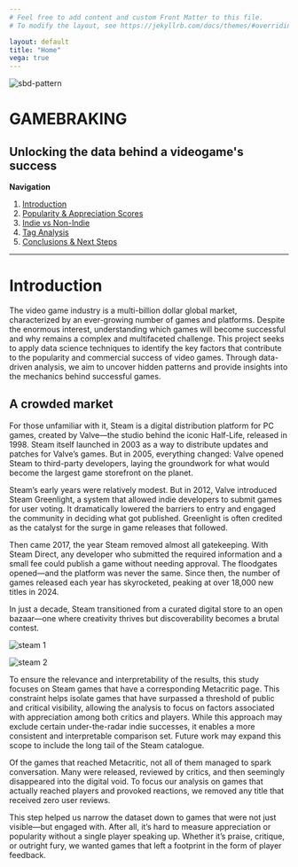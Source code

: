```yaml
---
# Feel free to add content and custom Front Matter to this file.
# To modify the layout, see https://jekyllrb.com/docs/themes/#overriding-theme-defaults

layout: default
title: "Home"
vega: true
---
```


<div class="full-width-wrapper">
    <img src="{{ site.baseurl }}/assets/images/header.svg" alt="sbd-pattern" class="full-width-image">
</div>


# GAMEBRAKING
## Unlocking the data behind a videogame's success

**Navigation**

1. [Introduction](#1-Introduction)
2. [Popularity & Appreciation Scores](#2-Popularity-&-Appreciation-Scores)
3. [Indie vs Non-Indie](#3-Indie-vs-Non-Indie)
4. [Tag Analysis](#4-Tag-Analysis)
5. [Conclusions & Next Steps](#5-Conclusions-&-Next-Steps)
 
---

# Introduction
The video game industry is a multi-billion dollar global market, characterized by an ever-growing number of games and platforms. Despite the enormous interest, understanding which games will become successful and why remains a complex and multifaceted challenge. This project seeks to apply data science techniques to identify the key factors that contribute to the popularity and commercial success of video games. Through data-driven analysis, we aim to uncover hidden patterns and provide insights into the mechanics behind successful games.

## A crowded market
 For those unfamiliar with it, Steam is a digital distribution platform for PC games, created by Valve—the studio behind the iconic Half-Life, released in 1998. Steam itself launched in 2003 as a way to distribute updates and patches for Valve’s games. But in 2005, everything changed: Valve opened Steam to third-party developers, laying the groundwork for what would become the largest game storefront on the planet.
 
Steam’s early years were relatively modest. But in 2012, Valve introduced Steam Greenlight, a system that allowed indie developers to submit games for user voting. It dramatically lowered the barriers to entry and engaged the community in deciding what got published. Greenlight is often credited as the catalyst for the surge in game releases that followed.
 
Then came 2017, the year Steam removed almost all gatekeeping. With Steam Direct, any developer who submitted the required information and a small fee could publish a game without needing approval. The floodgates opened—and the platform was never the same. Since then, the number of games released each year has skyrocketed, peaking at over 18,000 new titles in 2024.
 
In just a decade, Steam transitioned from a curated digital store to an open bazaar—one where creativity thrives but discoverability becomes a brutal contest.

![steam 1](assets/images/steamdb_game_releases_per_year.png)

![steam 2](assets/images/steamdb_game_releases_per_month.png)

To ensure the relevance and interpretability of the results, this study focuses on Steam games that have a corresponding Metacritic page. This constraint helps isolate games that have surpassed a threshold of public and critical visibility, allowing the analysis to focus on factors associated with appreciation among both critics and players. While this approach may exclude certain under-the-radar indie successes, it enables a more consistent and interpretable comparison set. Future work may expand this scope to include the long tail of the Steam catalogue.

Of the games that reached Metacritic, not all of them managed to spark conversation. Many were released, reviewed by critics, and then seemingly disappeared into the digital void. To focus our analysis on games that actually reached players and provoked reactions, we removed any title that received zero user reviews.
 
This step helped us narrow the dataset down to games that were not just visible—but engaged with. After all, it’s hard to measure appreciation or popularity without a single player speaking up. Whether it’s praise, critique, or outright fury, we wanted games that left a footprint in the form of player feedback.
 



